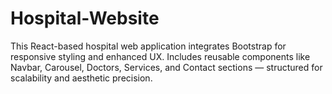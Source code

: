 # Hospital-Website
This React-based hospital web application integrates Bootstrap for responsive styling and enhanced UX. Includes reusable components like Navbar, Carousel, Doctors, Services, and Contact sections — structured for scalability and aesthetic precision.
